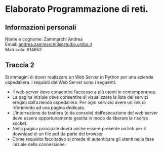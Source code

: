 # Elaborato Programmazione di reti.

## Informazioni personali
Nome e cognome: Zammarchi Andrea \
Email: andrea.zammarchi3@studio.unibo.it \
Matricola: 914652

## Traccia 2

Si immagini di dover realizzare un Web Server in Python per una azienda ospedaliera.
I requisiti del Web Server sono i seguenti:

* Il web server deve consentire l’accesso a più utenti in contemporanea.
* La pagina iniziale deve consentire di visualizzare la lista dei servizi erogati dall’azienda ospedaliera. Per ogni servizio avere un link di riferimento ad una pagina dedicata.
* L’interruzione da tastiera (o da console) dell’esecuzione del web server deve essere opportunamente gestita in modo da liberare la risorsa socket.
* Nella pagina principale dovrà anche essere presente un link per il download di un file pdf da parte del browser
* Come requisito facoltativo si chiede di autenticare gli utenti nella fase iniziale della connessione.

